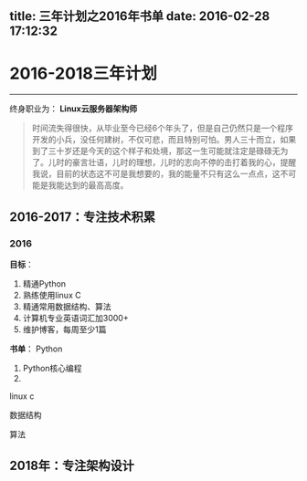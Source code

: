 title: 三年计划之2016年书单
date: 2016-02-28 17:12:32
---
# 2016-2018三年计划

----------

终身职业为：
**Linux云服务器架构师**

> 时间流失得很快，从毕业至今已经6个年头了，但是自己仍然只是一个程序开发的小兵，没任何建树，不仅可悲，而且特别可怕。男人三十而立，如果到了三十岁还是今天的这个样子和处境，那这一生可能就注定是碌碌无为了。儿时的豪言壮语，儿时的理想，儿时的志向不停的击打着我的心，提醒我说，目前的状态这不可是我想要的，我的能量不只有这么一点点，这不可能是我能达到的最高高度。

## 2016-2017：专注技术积累
### 2016
**目标**：
1. 精通Python
2. 熟练使用linux C
3. 精通常用数据结构、算法
4. 计算机专业英语词汇加3000+
5. 维护博客，每周至少1篇

**书单**：
Python
1. Python核心编程
2. 



linux c





数据结构





算法






## 2018年：专注架构设计
